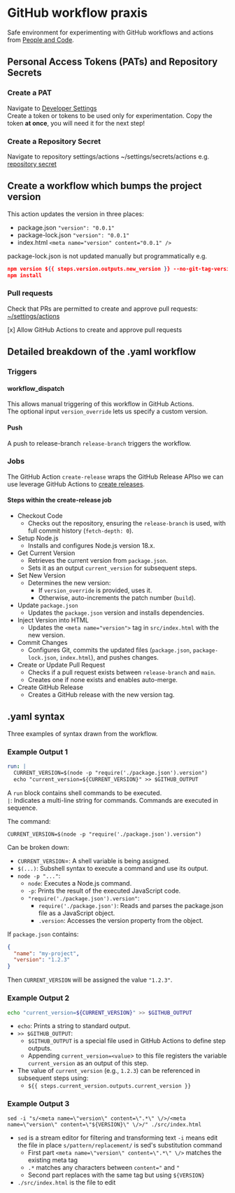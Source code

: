 # GitHub workflow praxis

Safe environment for experimenting with GitHub workflows and actions from [People and Code](https://people-and-code.com/).

## Personal Access Tokens (PATs) and Repository Secrets

### Create a PAT

Navigate to [Developer Settings](https://github.com/settings/tokens)  
Create a token or tokens to be used only for experimentation. Copy the token **at once**, you will need it for the next step!

### Create a Repository Secret

Navigate to repository settings/actions ~/settings/secrets/actions e.g. [repository secret](https://github.com/p-n-c/github-workflow-praxis/settings/secrets/actions)

## Create a workflow which bumps the project version

This action updates the version in three places:

- package.json
  `"version": "0.0.1"`
- package-lock.json
  `"version": "0.0.1"`
- index.html
  `<meta name="version" content="0.0.1" />`

package-lock.json is not updated manually but programmatically e.g.

  ```json
  npm version ${{ steps.version.outputs.new_version }} --no-git-tag-version --force
  npm install
  ```

### Pull requests

Check that PRs are permitted to create and approve pull requests: [~/settings/actions](https://github.com/organizations/p-n-c/settings/actions)

[x] Allow GitHub Actions to create and approve pull requests

## Detailed breakdown of the .yaml workflow

### Triggers

#### workflow_dispatch

This allows manual triggering of this workflow in GitHub Actions.  
The optional input `version_override` lets us specify a custom version.

#### Push

A push to release-branch `release-branch` triggers the workflow.

### Jobs

The GitHub Action `create-release` wraps the GitHub Release APIso we can use leverage GitHub Actions to [create releases](https://github.com/actions/create-release).

#### Steps within the create-release job

- Checkout Code
  - Checks out the repository, ensuring the `release-branch` is used, with full commit history (`fetch-depth: 0`).
- Setup Node.js
  - Installs and configures Node.js version 18.x.
- Get Current Version
  - Retrieves the current version from `package.json`.
  - Sets it as an output `current_version` for subsequent steps.
- Set New Version
  - Determines the new version:
    - If `version_override` is provided, uses it.
    - Otherwise, auto-increments the patch number (`build`).
- Update `package.json`
  - Updates the `package.json` version and installs dependencies.
- Inject Version into HTML
  - Updates the `<meta name="version">` tag in `src/index.html` with the new version.
- Commit Changes
  - Configures Git, commits the updated files (`package.json`, `package-lock.json`, `index.html`), and pushes changes.
- Create or Update Pull Request
  - Checks if a pull request exists between `release-branch` and `main`.
  - Creates one if none exists and enables auto-merge.
- Create GitHub Release
  - Creates a GitHub release with the new version tag.
  
## .yaml syntax

Three examples of syntax drawn from the workflow.

### Example Output 1

```yaml
run: |
  CURRENT_VERSION=$(node -p "require('./package.json').version")
  echo "current_version=${CURRENT_VERSION}" >> $GITHUB_OUTPUT
```

A `run` block contains shell commands to be executed.  
`|`: Indicates a multi-line string for commands. Commands are executed in sequence.  

The command:

`CURRENT_VERSION=$(node -p "require('./package.json').version")`

Can be broken down:

- `CURRENT_VERSION`=: A shell variable is being assigned.
- `$(...)`: Subshell syntax to execute a command and use its output.
- `node -p "..."`:
  - `node`: Executes a Node.js command.
  - `-p`: Prints the result of the executed JavaScript code.
  - `"require('./package.json').version"`:
    - `require('./package.json')`: Reads and parses the package.json file as a JavaScript object.
    - `.version`: Accesses the version property from the object.
  
If `package.json` contains:

```json
{
  "name": "my-project",
  "version": "1.2.3"
}
```

Then `CURRENT_VERSION` will be assigned the value `"1.2.3"`.

### Example Output 2

```bash
echo "current_version=${CURRENT_VERSION}" >> $GITHUB_OUTPUT
```

- `echo`: Prints a string to standard output.
- `>> $GITHUB_OUTPUT`:
  - `$GITHUB_OUTPUT` is a special file used in GitHub Actions to define step outputs.
  - Appending `current_version=<value`> to this file registers the variable `current_version` as an output of this step.
- The value of `current_version` (e.g., `1.2.3`) can be referenced in subsequent steps using:
  - `${{ steps.current_version.outputs.current_version }}`

### Example Output 3

`sed -i "s/<meta name=\"version\" content=\".*\" \/>/<meta name=\"version\" content=\"${VERSION}\" \/>/" ./src/index.html`

- `sed` is a stream editor for filtering and transforming text
`-i` means edit the file in place
`s/pattern/replacement/` is sed's substitution command
  - First part `<meta name=\"version\" content=\".*\" \/>` matches the existing meta tag
  - `.*` matches any characters between `content="` and `"`
  - Second part replaces with the same tag but using `${VERSION}`
- `./src/index.html` is the file to edit
